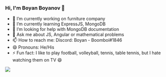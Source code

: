### Hi, I'm Boyan Boyanov 👋

- 🔭 I’m currently working on furniture company
- 🌱 I’m currently learning ExpressJS, MongoDB
- 🤔 I’m looking for help with MongoDB documentation
- 💬 Ask me about JS, Angular or mathematical problems
- 📫 How to reach me: Discord: Boyan - Boomboi#1846
- 😄 Pronouns: He/His
- ⚡ Fun fact: I like to play football, volleyball, tennis, table tennis, but I hate watching them on TV 😄

<img src="https://github-readme-stats.vercel.app/api?username=boyan-boyanov&&show_icons=true&title_color=ffffff&icon_color=f7c312&text_color=ffffff&bg_color=191919">
